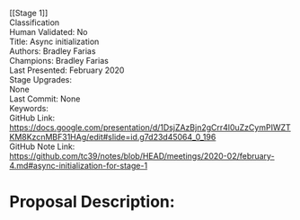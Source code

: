 [[Stage 1]]<br>Classification<br>Human Validated: No<br>Title: Async initialization<br>Authors: Bradley Farias<br>Champions: Bradley Farias<br>Last Presented: February 2020<br>Stage Upgrades:<br>None<br>Last Commit: None<br>Keywords:<br>GitHub Link: https://docs.google.com/presentation/d/1DsjZAzBjn2gCrr4l0uZzCymPIWZTKM8KzcnMBF31HAg/edit#slide=id.g7d23d45064_0_196 <br>GitHub Note Link: https://github.com/tc39/notes/blob/HEAD/meetings/2020-02/february-4.md#async-initialization-for-stage-1
# Proposal Description:<br>